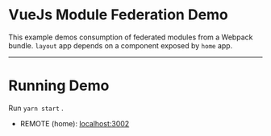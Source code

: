 # VueJs Module Federation Demo

This example demos consumption of federated modules from a Webpack bundle. `layout` app depends on a component exposed by `home` app.

---

# Running Demo

Run `yarn start` .

- REMOTE (home): [localhost:3002](http://localhost:3002/)


